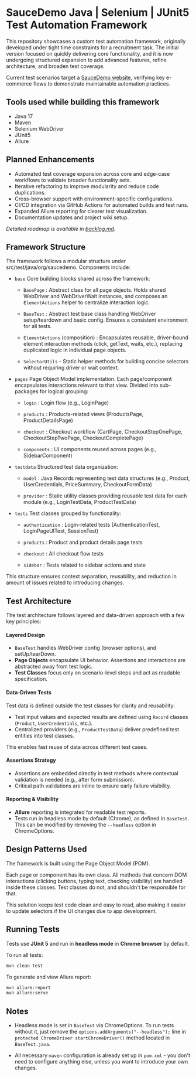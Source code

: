 # SauceDemo Java | Selenium | JUnit5 Test Automation Framework

This repository showcases a custom test automation framework, originally developed under tight time
constraints
for a recruitment task. The initial version focused on quickly delivering core functionality,
and it is now undergoing structured expansion to add advanced features, refine architecture, and
broaden test coverage.

Current test scenarios target a [SauceDemo website](https://www.saucedemo.com/), verifying key
e-commerce flows to demonstrate maintainable automation practices.

## Tools used while building this framework

- Java 17
- Maven
- Selenium WebDriver
- JUnit5
- Allure

## Planned Enhancements

- Automated test coverage expansion across core and edge-case workflows to validate broader
  functionality sets.
- Iterative refactoring to improve modularity and reduce code duplications.
- Cross-browser support with environment-specific configurations.
- CI/CD integration via GitHub Actions for automated builds and test runs.
- Expanded Allure reporting for clearer test visualization.
- Documentation updates and project wiki setup.

*Detailed roadmap is available in [backlog.md](./backlog.md).*

## Framework Structure

The framework follows a modular structure under src/test/java/org/saucedemo. Components include:

- `base` Core building blocks shared across the framework:

    - `BasePage` : Abstract class for all page objects. Holds shared WebDriver and WebDriverWait instances, and composes an `ElementActions` helper to centralize interaction logic.

    - `BaseTest` : Abstract test base class handling WebDriver setup/teardown and basic config. Ensures a consistent environment for all tests.
      
    - `ElementActions` (composition) : Encapsulates reusable, driver-bound element interaction methods (click, getText, waits, etc.), replacing duplicated logic in individual page objects.
 
    - `SelectorUtils` - Static helper methods for building concise selectors without requiring driver or wait context.
 

- `pages` Page Object Model implementation. Each page/component encapsulates interactions relevant to that view.
  Divided into sub-packages for logical grouping:

    - `login` : Login flow (e.g., LoginPage)

    - `products` : Products-related views (ProductsPage, ProductDetailsPage)

    - `checkout` : Checkout workflow (CartPage, CheckoutStepOnePage, CheckoutStepTwoPage,
      CheckoutCompletePage)

    - `components` : UI components reused across pages (e.g., SidebarComponent)


- `testdata` Structured test data organization:

    - `model` : Java Records representing test data structures (e.g., Product, UserCredentials,
      PriceSummary, CheckoutFormData)

    - `provider` : Static utility classes providing reusable test data for each module (e.g.,
      LoginTestData, ProductTestData)

- `tests` Test classes grouped by functionality:

    - `authentication` : Login-related tests (AuthenticationTest, LoginPageUITest, SessionTest)

    - `products` : Product and product details page tests

    - `checkout` : All checkout flow tests

    - `sidebar` : Tests related to sidebar actions and state

This structure ensures context separation, reusability, and reduction in amount of issues related to
introducing changes.

## Test Architecture

The test architecture follows layered and data-driven approach with a few key principles:

#### Layered Design

- `BaseTest` handles WebDriver config (browser options), and setUp/tearDown.
- **Page Objects** encapsulate UI behavior. Assertions and interactions are abstracted away from
  test logic.
- **Test Classes** focus only on scenario-level steps and act as readable specification.

#### Data-Driven Tests

Test data is defined outside the test classes for clarity and reusability:

- Test input values and expected results are defined using `Record` classes (`Product`,
  `UserCredentials`, etc.).
- Centralized providers (e.g., `ProductTestData`) deliver predefined test entities into test
  classes.

This enables fast reuse of data across different test cases.

#### Assertions Strategy

- Assertions are embedded directly in test methods where contextual validation is needed (e.g.,
  after form submission).
- Critical path validations are inline to ensure early failure visibility.

#### Reporting & Visibility

- **Allure** reporting is integrated for readable test reports.
- Tests run in headless mode by default (Chrome), as defined in `BaseTest`. This can be modified by
  removing the `--headless` option in ChromeOptions.

## Design Patterns Used

The framework is built using the Page Object Model (POM).

Each page or component has its own class.
All methods that concern DOM interactions (clicking buttons, typing text, checking visibility) are
handled inside these classes.
Test classes do not, and shouldn't be responsible for that.

This solution keeps test code clean and easy to read, also making it easier to update selectors if
the UI changes due to app development.

## Running Tests

Tests use **JUnit 5** and run in **headless mode** in **Chrome browser** by default.

To run all tests:

```bash
mvn clean test
```

To generate and view Allure report:

```bash
mvn allure:report
mvn allure:serve
```

## Notes

- Headless mode is set in `BaseTest` via ChromeOptions.
  To run tests without it, just remove the `options.addArguments("--headless");` line in
  `protected ChromeDriver startChromeDriver()` method located in `BaseTest.java`.

- All necessary `maven` configuration is already set up in `pom.xml` - you don't need to configure
  anything else, unless you want to introduce your own changes.

